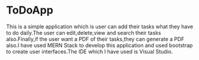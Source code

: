 # ToDoApp

This is a simple application which is user can add their tasks what they have to do daily.The user can edit,delete,view and search their tasks also.Finally,if the user want a PDF of their tasks,they can generate a PDF also.I have used MERN Stack to develop this application and used bootstrap to create user interfaces.The IDE which I have used is Visual Studio.
